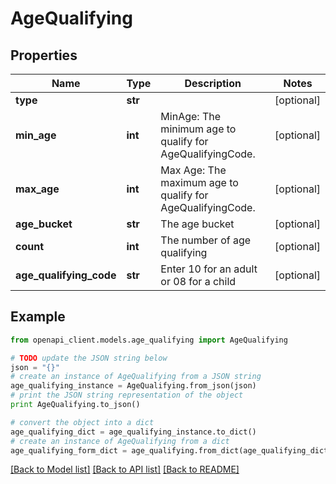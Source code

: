 # AgeQualifying


## Properties
Name | Type | Description | Notes
------------ | ------------- | ------------- | -------------
**type** | **str** |  | [optional] 
**min_age** | **int** | MinAge: The minimum age to qualify for AgeQualifyingCode. | [optional] 
**max_age** | **int** | Max Age: The maximum age to qualify for AgeQualifyingCode. | [optional] 
**age_bucket** | **str** | The age bucket | [optional] 
**count** | **int** | The number of age qualifying | [optional] 
**age_qualifying_code** | **str** | Enter 10 for an adult or 08 for a child | [optional] 

## Example

```python
from openapi_client.models.age_qualifying import AgeQualifying

# TODO update the JSON string below
json = "{}"
# create an instance of AgeQualifying from a JSON string
age_qualifying_instance = AgeQualifying.from_json(json)
# print the JSON string representation of the object
print AgeQualifying.to_json()

# convert the object into a dict
age_qualifying_dict = age_qualifying_instance.to_dict()
# create an instance of AgeQualifying from a dict
age_qualifying_form_dict = age_qualifying.from_dict(age_qualifying_dict)
```
[[Back to Model list]](../README.md#documentation-for-models) [[Back to API list]](../README.md#documentation-for-api-endpoints) [[Back to README]](../README.md)


